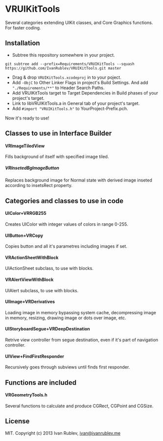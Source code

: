 VRUIKitTools
============

Several categories extending UIKit classes, and Core Graphics functions. For faster coding.

Installation
------------

- Subtree this repository somewhere in your project.
```
git subtree add --prefix=Requirements/VRUIKitTools --squash https://github.com/IvanRublev/VRUIKitTools.git master
```

- Drag & drop `VRUIKitTools.xcodeproj` in to your poject.
- Add `-ObjC` to Other Linker Flags in project's Build Settings. And add `"./Requirements/**"` to Header Search Paths.
- Add VRUIKitTools target to Target Dependencies in Build phases of your project's target.
- Link to libVRUIKitTools.a in General tab of your project's target.
- Add `#import "VRUIKitTools.h"` to YourProject-Prefix.pch. 

Now it's ready to use!

Classes to use in Interface Builder
-----------------------------------

#### VRImageTiledView

Fills background of itself with specified image tiled.

##### VRInsetedBgImageButton

Replaces background image for Normal state with derived image inseted according to insetsRect property.


Categories and classes to use in code
-------------------------------------

#### UIColor+VRRGB255

Creates UIColor with integer values of colors in range 0-255.

#### UIButton+VRCopy

Copies button and all it's parametres including images if set.

#### VRActionSheetWithBlock

UIActionSheet subclass, to use with blocks.

#### VRAlertViewWithBlock

UIAlert subclass, to use with blocks.

#### UIImage+VRDerivatives

Loading image in memory bypassing system cache, decompressing image in memory, resizing, drawing image or dots over image, etc.  

#### UIStoryboardSegue+VRDeepDestination

Retrive view controller from segue destination, even if it's part of navigation controller.

#### UIView+FindFirstResponder

Recursively goes through subviews until finds first responder.

Functions are included
----------------------

#### VRGeometryTools.h

Several functions to calculate and produce CGRect, CGPoint and CGSize.

License
-------

MIT. Copyright (c) 2013 Ivan Rublev, ivan@ivanrublev.me 
